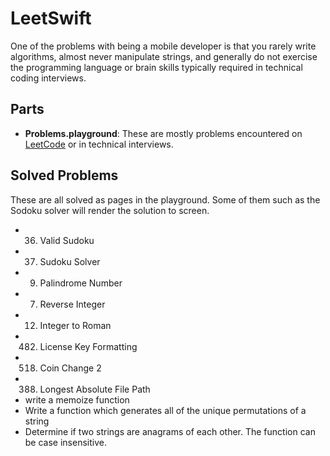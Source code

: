 # LeetSwift

One of the problems with being a mobile developer is that you rarely write algorithms, 
almost never manipulate strings, and generally do not exercise the programming language
or brain skills typically required in technical coding interviews.

## Parts

- **Problems.playground**: These are mostly problems encountered on [LeetCode](https://leetcode.com/) 
or in technical interviews.

## Solved Problems

These are all solved as pages in the playground. Some of them such as the Sodoku solver will render the solution to screen.

- 36. Valid Sudoku
- 37. Sudoku Solver
- 9. Palindrome Number
- 7. Reverse Integer
- 12. Integer to Roman
- 482. License Key Formatting
- 518. Coin Change 2
- 388. Longest Absolute File Path
- write a memoize function
- Write a function which generates all of the unique permutations of a string
- Determine if two strings are anagrams of each other. The function can be case insensitive.

